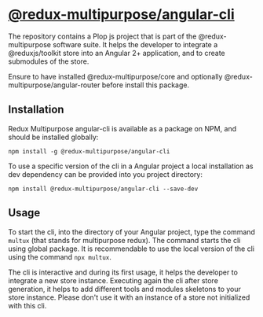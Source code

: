 # [@redux-multipurpose/angular-cli](https://github.com/KitCarson88/redux-multipurpose-angular-cli)

The repository contains a Plop js project that is part of the @redux-multipurpose software suite.
It helps the developer to integrate a @reduxjs/toolkit store into an Angular 2+ application, and to create submodules of the store.

Ensure to have installed @redux-multipurpose/core and optionally @redux-multipurpose/angular-router before install this package.

## Installation

Redux Multipurpose angular-cli is available as a package on NPM, and should be installed globally:

    npm install -g @redux-multipurpose/angular-cli
    
To use a specific version of the cli in a Angular project a local installation as dev dependency can be provided into you project directory:

    npm install @redux-multipurpose/angular-cli --save-dev
    
## Usage

To start the cli, into the directory of your Angular project, type the command `multux` (that stands for multipurpose redux). The command starts the cli using global package.
It is recommendable to use the local version of the cli using the command `npx multux`.

The cli is interactive and during its first usage, it helps the developer to integrate a new store instance.
Executing again the cli after store generation, it helps to add different tools and modules skeletons to your store instance.
Please don't use it with an instance of a store not initialized with this cli.

